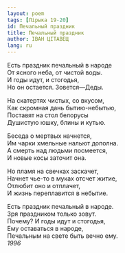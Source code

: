 ```yaml
---
layout: poem
tags: [Лірыка 19-20]
id: Печальный праздник
title: Печальный праздник
author: ІВАН ЦІТАВЕЦ
lang: ru
---
```



Есть праздник печальный в народе  
От ясного неба, от чистой воды.  
И годы идут, и стогодья,  
Но он остается. Зовется—Деды.  

На скатертях чистых, со вкусом,  
Как скромная дань бытию-небытью,  
Поставят на стол белорусы  
Душистую юшку, блины и кутью.  

Беседа о мертвых начнется,  
Им чарки хмельные нальют дополна.  
А смерть над людьми посмеется,  
И новые косы заточит она.  

Но пламя на свечках заскачет,  
Начнет чье-то в муках отсчет житие,  
Отлюбит оно и отплачет,  
И жизнь переплавится в небытие.  

Есть праздник печальный в народе.  
Зря праздником только зовут.  
Почему? И годы идут и стогодья,  
Ему оставаться в народе,  
Печальным на свете быть вечно ему.  
*1996*  
